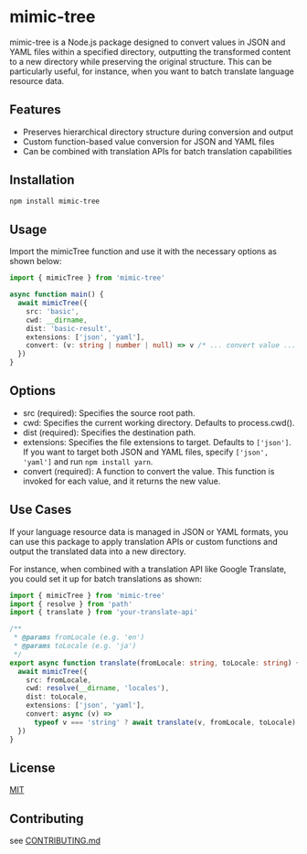 # mimic-tree

mimic-tree is a Node.js package designed to convert values in JSON and YAML files within a specified directory, outputting the transformed content to a new directory while preserving the original structure. This can be particularly useful, for instance, when you want to batch translate language resource data.

## Features

- Preserves hierarchical directory structure during conversion and output
- Custom function-based value conversion for JSON and YAML files
- Can be combined with translation APIs for batch translation capabilities

## Installation

```sh
npm install mimic-tree
```

## Usage

Import the mimicTree function and use it with the necessary options as shown below:

```ts
import { mimicTree } from 'mimic-tree'

async function main() {
  await mimicTree({
    src: 'basic',
    cwd: __dirname,
    dist: 'basic-result',
    extensions: ['json', 'yaml'],
    convert: (v: string | number | null) => v /* ... convert value ... */
  })
}
```

## Options

- src (required): Specifies the source root path.
- cwd: Specifies the current working directory. Defaults to process.cwd().
- dist (required): Specifies the destination path.
- extensions: Specifies the file extensions to target. Defaults to `['json']`.
  If you want to target both JSON and YAML files, specify `['json', 'yaml']` and run `npm install yarn`.
- convert (required): A function to convert the value. This function is invoked for each value, and it returns the new value.

## Use Cases

If your language resource data is managed in JSON or YAML formats, you can use this package to apply translation APIs or custom functions and output the translated data into a new directory.

For instance, when combined with a translation API like Google Translate, you could set it up for batch translations as shown:

```ts
import { mimicTree } from 'mimic-tree'
import { resolve } from 'path'
import { translate } from 'your-translate-api'

/**
 * @params fromLocale (e.g. 'en')
 * @params toLocale (e.g. 'ja')
 */
export async function translate(fromLocale: string, toLocale: string) {
  await mimicTree({
    src: fromLocale,
    cwd: resolve(__dirname, 'locales'),
    dist: toLocale,
    extensions: ['json', 'yaml'],
    convert: async (v) =>
      typeof v === 'string' ? await translate(v, fromLocale, toLocale) : v
  })
}
```

## License

[MIT](./LICENSE)

## Contributing

see [CONTRIBUTING.md](./CONTRIBUTING.md)
